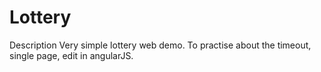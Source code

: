 # Lottery
Description
Very simple lottery web demo. 
To practise about the timeout, single page, edit in angularJS.



